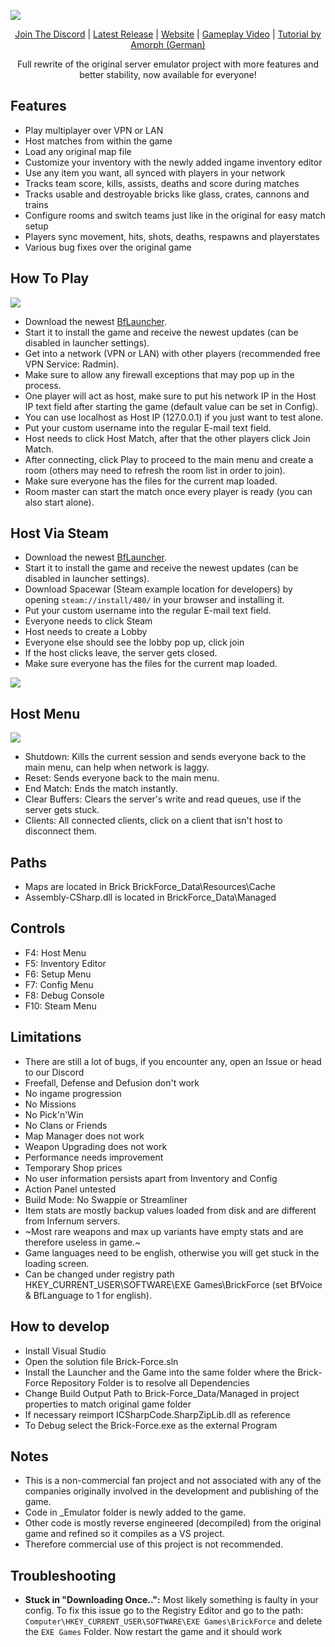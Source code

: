 ![](https://i.imgur.com/fThs88a.png)

<div align="center">
  <a href="https://discord.gg/qktjAYsKwH">Join The Discord</a> |
  <a href="https://github.com/Brick-Force-Aurora/Brick-Force/releases/latest">Latest Release</a> |
  <a href="https://brick-force-aurora.github.io/Website/">Website</a> |
  <a href="https://www.youtube.com/watch?v=mslPRyCIKgo">Gameplay Video</a> |
  <a href="https://www.youtube.com/watch?v=OuJ-qxDsTrA">Tutorial by Amorph (German)</a>
</div>

<p align="center">Full rewrite of the original server emulator project with more features and better stability, now available for everyone!</p>

## Features
- Play multiplayer over VPN or LAN
- Host matches from within the game
- Load any original map file
- Customize your inventory with the newly added ingame inventory editor
- Use any item you want, all synced with players in your network
- Tracks team score, kills, assists, deaths and score during matches
- Tracks usable and destroyable bricks like glass, crates, cannons and trains
- Configure rooms and switch teams just like in the original for easy match setup
- Players sync movement, hits, shots, deaths, respawns and playerstates
- Various bug fixes over the original game

## How To Play
![](https://i.imgur.com/OUqQ5dR.png)

- Download the newest [BfLauncher](https://github.com/Brick-Force-Aurora/Launcher/releases).
- Start it to install the game and receive the newest updates (can be disabled in launcher settings).
- Get into a network (VPN or LAN) with other players (recommended free VPN Service: Radmin).
- Make sure to allow any firewall exceptions that may pop up in the process.
- One player will act as host, make sure to put his network IP in the Host IP text field after starting the game (default value can be set in Config).
- You can use localhost as Host IP (127.0.0.1) if you just want to test alone.
- Put your custom username into the regular E-mail text field.
- Host needs to click Host Match, after that the other players click Join Match.
- After connecting, click Play to proceed to the main menu and create a room (others may need to refresh the room list in order to join).
- Make sure everyone has the files for the current map loaded.
- Room master can start the match once every player is ready (you can also start alone).

## Host Via Steam
- Download the newest [BfLauncher](https://github.com/Brick-Force-Aurora/Launcher/releases).
- Start it to install the game and receive the newest updates (can be disabled in launcher settings).
- Download Spacewar (Steam example location for developers) by opening `steam://install/480/` in your browser and installing it.
- Put your custom username into the regular E-mail text field.
- Everyone needs to click Steam
- Host needs to create a Lobby
- Everyone else should see the lobby pop up, click join
- If the host clicks leave, the server gets closed.
- Make sure everyone has the files for the current map loaded.


![](https://i.imgur.com/6ncbt4O.png)

## Host Menu
![](https://i.imgur.com/zg6pEny.png)

- Shutdown: Kills the current session and sends everyone back to the main menu, can help when network is laggy.
- Reset: Sends everyone back to the main menu.
- End Match: Ends the match instantly.
- Clear Buffers: Clears the server's write and read queues, use if the server gets stuck.
- Clients: All connected clients, click on a client that isn't host to disconnect them.

## Paths
- Maps are located in Brick BrickForce_Data\Resources\Cache
- Assembly-CSharp.dll is located in BrickForce_Data\Managed

## Controls
- F4: Host Menu
- F5: Inventory Editor
- F6: Setup Menu
- F7: Config Menu
- F8: Debug Console
- F10: Steam Menu

## Limitations
- There are still a lot of bugs, if you encounter any, open an Issue or head to our Discord
- Freefall, Defense and Defusion don't work
- No ingame progression
- No Missions
- No Pick'n'Win
- No Clans or Friends
- Map Manager does not work
- Weapon Upgrading does not work
- Performance needs improvement
- Temporary Shop prices
- No user information persists apart from Inventory and Config
- Action Panel untested
- Build Mode: No Swappie or Streamliner
- Item stats are mostly backup values loaded from disk and are different from Infernum servers.
- ~Most rare weapons and max up variants have empty stats and are therefore useless in game.~
- Game languages need to be english, otherwise you will get stuck in the loading screen.
- Can be changed under registry path HKEY_CURRENT_USER\SOFTWARE\EXE Games\BrickForce (set BfVoice & BfLanguage to 1 for english).

## How to develop
- Install Visual Studio
- Open the solution file Brick-Force.sln
- Install the Launcher and the Game into the same folder where the Brick-Force Repository Folder is to resolve all Dependencies
- Change Build Output Path to Brick-Force_Data/Managed in project properties to match original game folder
- If necessary reimport ICSharpCode.SharpZipLib.dll as reference
- To Debug select the Brick-Force.exe as the external Program

## Notes
- This is a non-commercial fan project and not associated with any of the companies originally involved in the development and publishing of the game.
- Code in _Emulator folder is newly added to the game.
- Other code is mostly reverse engineered (decompiled) from the original game and refined so it compiles as a VS project.
- Therefore commercial use of this project is not recommended.

## Troubleshooting

- **Stuck in "Downloading Once..":** Most likely something is faulty in your config. To fix this issue go to the Registry Editor and go to the path: `Computer\HKEY_CURRENT_USER\SOFTWARE\EXE Games\BrickForce` and delete the `EXE Games` Folder. Now restart the game and it should work
